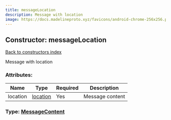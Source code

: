 ```yaml
---
title: messageLocation
description: Message with location
image: https://docs.madelineproto.xyz/favicons/android-chrome-256x256.png
---
```

## Constructor: messageLocation  
[Back to constructors index](index.md)



Message with location

### Attributes:

| Name     |    Type       | Required | Description |
|----------|---------------|----------|-------------|
|location|[location](../constructors/location.md) | Yes|Message content|



### Type: [MessageContent](../types/MessageContent.md)


